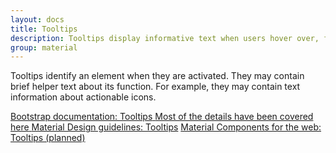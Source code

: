 ```yaml
---
layout: docs
title: Tooltips
description: Tooltips display informative text when users hover over, focus on, or tap an element.
group: material
---
```


Tooltips identify an element when they are activated. They may contain brief helper text about its function. For example, they may contain text information about actionable icons.

<div class="list-group mt-lg-5">
  <a href="{{ site.baseurl }}/docs/{{ site.docs_version }}/components/tooltips/" target="_blank" class="list-group-item list-group-item-action d-flex list-group-item-two-line font-weight-bold">
    <span class="list-group-item-icon lgi-icon-bs"></span>
    <span class="list-group-item-text">
      <span>Bootstrap documentation: Tooltips</span>
      <span>Most of the details have been covered here</span>
    </span>
  </a>
  <a href="https://material.io/components/tooltips" target="_blank" class="list-group-item list-group-item-action d-flex font-weight-bold">
    <span class="list-group-item-icon lgi-icon-md"></span>
    Material Design guidelines: Tooltips</a>
  <a href="#" target="_blank" class="list-group-item disabled d-flex font-weight-bold">
    <span class="list-group-item-icon lgi-icon-mdc"></span>
    Material Components for the web: Tooltips (planned)</a>
</div>
